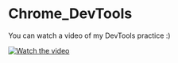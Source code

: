 # Chrome_DevTools
You can watch a video of my DevTools practice :)

[![Watch the video](https://cdn1.savepice.ru/uploads/2022/1/11/13f561a335a385c99583f6c4381fb650-full.png)](https://www.youtube.com/watch?v=dr5V3SNPGa0)